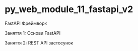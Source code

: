 # py_web_module_11_fastapi_v2
FastAPI Фреймворк

Заняття 1: Основи FastAPI

Заняття 2: REST API застосунок